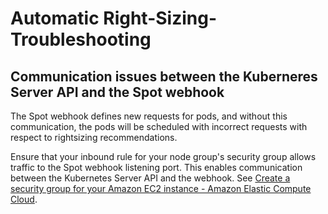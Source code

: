 # Automatic Right-Sizing-Troubleshooting

## Communication issues between the Kuberneres Server API and the Spot webhook

The Spot webhook defines new requests for pods, and without this communication, the pods will be scheduled with incorrect requests with respect to rightsizing recommendations.

Ensure that your inbound rule for your node group's security group allows traffic to the Spot webhook listening port. This enables communication between the Kubernetes Server API and the webhook. See [Create a security group for your Amazon EC2 instance - Amazon Elastic Compute Cloud](https://docs.aws.amazon.com/AWSEC2/latest/UserGuide/creating-security-group.html).
